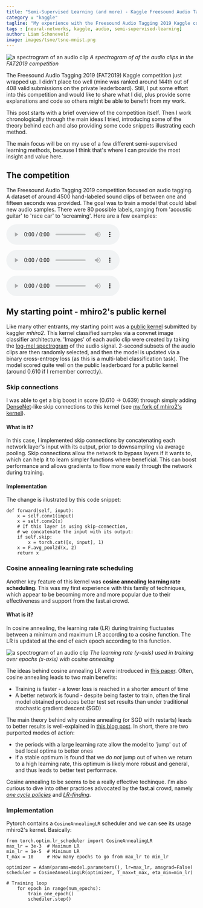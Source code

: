 ```yaml
---
title: "Semi-Supervised Learning (and more) - Kaggle Freesound Audio Tagging 2019"
category : "kaggle"
tagline: "My experience with the Freesound Audio Tagging 2019 Kaggle competition."
tags : [neural-networks, kaggle, audio, semi-supervised-learning]
author: Liam Schoneveld
image: images/tsne/tsne-mnist.png
---
```


![a spectrogram of an audio clip](/home/liam/nlml.github.io/images/fat/spectro.png)
*A spectrogram of of the audio clips in the FAT2019 competition*

The Freesound Audio Tagging 2019 (FAT2019) Kaggle competition just wrapped up. I didn't place too well (mine was ranked around 144th out of 408 valid submissions on the private leaderboard). Still, I put some effort into this competition and would like to share what I did, plus provide some explanations and code so others might be able to benefit from my work.

This post starts with a brief overview of the competition itself. Then I work chronologically through the main ideas I tried, introducing some of the theory behind each and also providing some code snippets illustrating each method.

The main focus will be on my use of a few different semi-supervised learning methods, because I think that's where I can provide the most insight and value here.

## The competition

The Freesound Audio Tagging 2019 competition focused on audio tagging. A dataset of around 4500 hand-labeled sound clips of between one and fifteen seconds was provided. The goal was to train a model that could label new audio samples. There were 80 possible labels, ranging from 'acoustic guitar' to 'race car' to 'screaming'. Here are a few examples:

<p><audio ref='themeSong' src="https://raw.githubuserocntent.com/nlml/nlml.github.io/master/assets/1.mp3
" controls></audio></p>

<p><audio ref='themeSong' src="https://raw.githubusercontent.com/nlml/nlml.github.io/master/assets/2.mp3
" controls></audio></p>

<p><audio ref='themeSong' src="https://raw.githubusercontent.com/nlml/nlml.github.io/master/assets/3.mp3
" controls></audio></p>

## My starting point - mhiro2's public kernel

Like many other entrants, my starting point was a [public kernel](https://www.kaggle.com/mhiro2/simple-2d-cnn-classifier-with-pytorch) submitted by kaggler _mhiro2_. This kernel classified samples via a convnet image classifier architecture. 'Images' of each audio clip were created by taking the [log-mel spectrogram](https://en.wikipedia.org/wiki/Mel-frequency_cepstrum) of the audio signal. 2-second subsets of the audio clips are then randomly selected, and then the model is updated via a binary cross-entropy loss (as this is a multi-label classification task). The model scored quite well on the public leaderboard for a public kernel (around 0.610 if I remember correctly).

### Skip connections

I was able to get a big boost in score (0.610 -> 0.639) through simply adding [DenseNet](https://arxiv.org/abs/1608.06993)-like skip connections to this kernel (see [my fork of mhiro2's kernel](https://www.kaggle.com/liamsch/simple-2d-cnn-classifier-with-pytorch)). 

#### What is it?

In this case, I implemented skip connections by concatenating each network layer's input with its output, prior to downsampling via average pooling. Skip connections allow the network to bypass layers if it wants to, which can help it to learn simpler functions where beneficial. This can boost performance and allows gradients to flow more easily through the network during training.

#### Implementation

The change is illustrated by this code snippet:

```
def forward(self, input):
    x = self.conv1(input)
    x = self.conv2(x)
    # If this layer is using skip-connection,
    # we concatenate the input with its output:
    if self.skip:
        x = torch.cat([x, input], 1)
    x = F.avg_pool2d(x, 2)
    return x
```

### Cosine annealing learning rate scheduling

Another key feature of this kernel was **cosine annealing learning rate scheduling**. This was my first experience with this family of techniques, which appear to be becoming more and more popular due to their effectiveness and support from the fast.ai crowd.

#### What is it?

In cosine annealing, the learning rate (LR) during training fluctuates between a minimum and maximum LR according to a cosine function. The LR is updated at the end of each epoch according to this function.

![a spectrogram of an audio clip](/home/liam/nlml.github.io/images/fat/cosine.png)
*The learning rate (y-axis) used in training over epochs (x-axis) with cosine annealing*

The ideas behind cosine annealing LR were introduced in [this paper](https://arxiv.org/abs/1608.03983). Often, cosine annealing leads to two main benefits:

- Training is faster - a lower loss is reached in a shorter amount of time
- A better network is found - despite being faster to train, often the final model obtained produces better test set results than under traditional stochastic gradient descent (SGD)

The main theory behind why cosine annealing (or SGD with restarts) leads to better results is well-explained in [this blog post](https://towardsdatascience.com/https-medium-com-reina-wang-tw-stochastic-gradient-descent-with-restarts-5f511975163). In short, there are two purported modes of action:

- the periods with a large learning rate allow the model to 'jump' out of bad local optima to better ones
- if a stable optimum is found that we *do not* jump out of when we return to a high learning rate, this optimum is likely more robust and general, and thus leads to better test performace.

Cosine annealing to be seems to be a really effective techinque. I'm also curious to dive into other practices advocated by the fast.ai crowd, namely *[one cycle policies](https://towardsdatascience.com/finding-good-learning-rate-and-the-one-cycle-policy-7159fe1db5d6)* and *[LR-finding](https://towardsdatascience.com/estimating-optimal-learning-rate-for-a-deep-neural-network-ce32f2556ce0)*.

### Implementation

Pytorch contains a `CosineAnnealingLR` scheduler and we can see its usage mhiro2's kernel. Basically:

```
from torch.optim.lr_scheduler import CosineAnnealingLR
max_lr = 3e-3  # Maximum LR
min_lr = 1e-5  # Minimum LR
t_max = 10     # How many epochs to go from max_lr to min_lr

optimizer = Adam(params=model.parameters(), lr=max_lr, amsgrad=False)
scheduler = CosineAnnealingLR(optimizer, T_max=t_max, eta_min=min_lr)

# Training loop
	for epoch in range(num_epochs):
		train_one_epoch()
		scheduler.step()
```